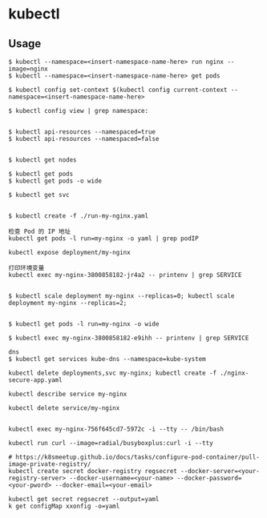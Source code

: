 # kubectl

## Usage

    $ kubectl --namespace=<insert-namespace-name-here> run nginx --image=nginx
    $ kubectl --namespace=<insert-namespace-name-here> get pods

    $ kubectl config set-context $(kubectl config current-context --namespace=<insert-namespace-name-here>

    $ kubectl config view | grep namespace:


    $ kubectl api-resources --namespaced=true
    $ kubectl api-resources --namespaced=false


    $ kubectl get nodes

    $ kubectl get pods
    $ kubectl get pods -o wide

    $ kubectl get svc
  

    $ kubectl create -f ./run-my-nginx.yaml
    
    检查 Pod 的 IP 地址
    kubectl get pods -l run=my-nginx -o yaml | grep podIP

    kubectl expose deployment/my-nginx

    打印环境变量
    kubectl exec my-nginx-3800858182-jr4a2 -- printenv | grep SERVICE


    $ kubectl scale deployment my-nginx --replicas=0; kubectl scale deployment my-nginx --replicas=2;


    $ kubectl get pods -l run=my-nginx -o wide

    $ kubectl exec my-nginx-3800858182-e9ihh -- printenv | grep SERVICE

    dns
    $ kubectl get services kube-dns --namespace=kube-system

    kubectl delete deployments,svc my-nginx; kubectl create -f ./nginx-secure-app.yaml

    kubectl describe service my-nginx

    kubectl delete service/my-nginx


    kubectl exec my-nginx-756f645cd7-5972c -i --tty -- /bin/bash
   
    kubectl run curl --image=radial/busyboxplus:curl -i --tty

    # https://k8smeetup.github.io/docs/tasks/configure-pod-container/pull-image-private-registry/
    kubectl create secret docker-registry regsecret --docker-server=<your-registry-server> --docker-username=<your-name> --docker-password=<your-pword> --docker-email=<your-email>

    kubectl get secret regsecret --output=yaml
    k get configMap xxonfig -o=yaml
